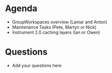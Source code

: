 Agenda
======

* GroupWorkspaces overview (Lamar and Anton)
* Maintenance Tasks (Pete, Martyn or Nick)
* Instrument 2.0 caching layers (Ian or Owen)


Questions
=========

* Add your questions here

